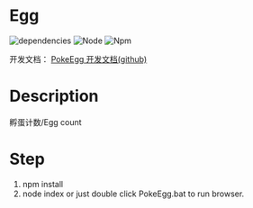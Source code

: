 
# Egg
![dependencies](https://img.shields.io/badge/dependencies-up%20to%20date-brightgreen)
![Node](https://img.shields.io/badge/Node-12.16-yellow)
![Npm](https://img.shields.io/badge/Npm-6.13-blue)

开发文档： [PokeEgg 开发文档(github)](/note.txt)

# Description
孵蛋计数/Egg count

# Step
1. npm install
2. node index or just double click PokeEgg.bat to run browser.
